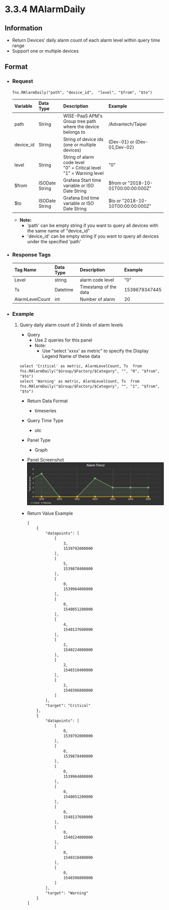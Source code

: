 # 3.3.4 MAlarmDaily

## Information

* Return Devices’ daily alarm count of each alarm level within query time range
* Support one or multiple devices

## Format

* ### Request

  ```
  fns.MAlarmDaily("path", "device_id",  "level", "$from", "$to")
  ```

  | Variable | Data Type | Description | Example |
  | :--- | :--- | :--- | :---|
  | path | String | WISE-PaaS APM's Group tree path<br>where the device belongs to | /Advantech/Taipei |
  | device_id | String | String of device ids \(one or multiple devices\) | {Dev-01} or {Dev-01,Dev-02} |
  | level | String | String of alarm code level<br>"0" = Critical level<br>"1" = Warning level | "0" |
  | $from | ISODate String | Grafana Start time variable or ISO Date String | $from or "2018-10-01T00:00:00:000Z" |
  | $to | ISODate String | Grafana End time variable or ISO Date String | $to or "2018-10-10T00:00:00:000Z" |

  - **Note:**
    - 'path' can be empty string if you want to query all devices with the same name of "device_id"
    - 'device_id' can be empty string if you want to query all devices under the specified 'path'
  

* ### Response Tags

  | Tag Name | Data Type | Description | Example |
  | :--- | :--- | :--- | :--- |
  | Level | string | alarm code level | "0" |
  | Ts | Datetime | Timestamp of the data | 1539679347445 |
  | AlarmLevelCount | int | Number of alarm  | 20 |

* ### Example  
    1. Query daily alarm count of 2 kinds of alarm levels
        - Query   
            * Use 2 queries for this panel    
            * Note:   
                * Use "select 'xxxx' as metric" to specify the Display Legend Name of these data 
        ```    
        select 'Critical' as metric, AlarmLevelCount, Ts  from fns.MAlarmDaily("$Group/$Factory/$Category", "", "0", "$from", "$to")   
        select 'Warning' as metric, AlarmLevelCount, Ts  from fns.MAlarmDaily("$Group/$Factory/$Category", "", "1", "$from", "$to")   
        ```   

        - Return Data Format   
            * timeseries
        - Query Time Type   
            * utc
        - Panel Type   
            * Graph
        - Panel Screenshot      
            ![](/images/3.3.4-MAlarmDaily-graph.jpg)

        - Return Value Example    
            ```
            [
                {
                    "datapoints": [
                        [
                            3, 
                            1539792000000
                        ], 
                        [
                            5, 
                            1539878400000
                        ], 
                        [
                            0, 
                            1539964800000
                        ], 
                        [
                            0, 
                            1540051200000
                        ], 
                        [
                            4, 
                            1540137600000
                        ], 
                        [
                            2, 
                            1540224000000
                        ], 
                        [
                            2, 
                            1540310400000
                        ], 
                        [
                            2, 
                            1540396800000
                        ]
                    ], 
                    "target": "Critical"
                }, 
                {
                    "datapoints": [
                        [
                            0, 
                            1539792000000
                        ], 
                        [
                            0, 
                            1539878400000
                        ], 
                        [
                            0, 
                            1539964800000
                        ], 
                        [
                            0, 
                            1540051200000
                        ], 
                        [
                            0, 
                            1540137600000
                        ], 
                        [
                            0, 
                            1540224000000
                        ], 
                        [
                            0, 
                            1540310400000
                        ], 
                        [
                            0, 
                            1540396800000
                        ]
                    ], 
                    "target": "Warning"
                }
            ]
            
            ```